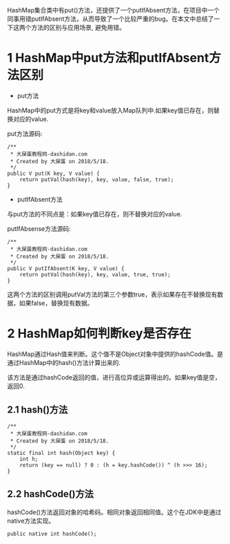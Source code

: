 <div class="jumbotron">
<p>HashMap集合类中有put()方法，还提供了一个putIfAbsent方法，在项目中一个同事用错putIfAbsent方法，从而导致了一个比较严重的bug。在本文中总结了一下这两个方法的区别与应用场景, 避免用错。</p>
</div>

1 HashMap中put方法和putIfAbsent方法区别
===

- put方法

HashMap中的put方式是将key和value放入Map队列中.如果key值已存在，则替换对应的value.

put方法源码:

```
/**
 * 大屎蛋教程网-dashidan.com
 * Created by 大屎蛋 on 2018/5/18.
 */
public V put(K key, V value) {
	return putVal(hash(key), key, value, false, true);
}
```

- putIfAbsent方法

与put方法的不同点是：如果key值已存在，则不替换对应的value.

putIfAbsense方法源码:

```
/**
 * 大屎蛋教程网-dashidan.com
 * Created by 大屎蛋 on 2018/5/18.
 */
public V putIfAbsent(K key, V value) {
	return putVal(hash(key), key, value, true, true);
}
```

这两个方法的区别调用putVal方法的第三个参数true，表示如果存在不替换现有数据，如果false，替换现有数据。

2 HashMap如何判断key是否存在
===

HashMap通过Hash值来判断。这个值不是Object对象中提供的hashCode值。是通过HashMap中的hash()方法计算出来的.

该方法是通过hashCode返回的值，进行高位异或运算得出的。如果key值是空，返回0.

2.1 hash()方法
---

```
/**
 * 大屎蛋教程网-dashidan.com
 * Created by 大屎蛋 on 2018/5/18.
 */
static final int hash(Object key) {
	int h;
	return (key == null) ? 0 : (h = key.hashCode()) ^ (h >>> 16);
}
```

2.2 hashCode()方法
---
hashCode()方法返回对象的哈希码。相同对象返回相同值。这个在JDK中是通过native方法实现。

```
public native int hashCode();
```

